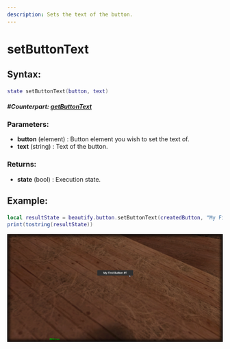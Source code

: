 ```yaml
---
description: Sets the text of the button.
---
```


# setButtonText

## **Syntax:**

```lua
state setButtonText(button, text)
```

#### _**\#Counterpart:**_ [_**getButtonText**_](getbuttontext.md)

### **Parameters:**

* **button** \(element\) : Button element you wish to set the text of.
* **text** \(string\) : Text of the button.

### **Returns:**

* **state** \(bool\) : Execution state.

## **Example:**

```lua
local resultState = beautify.button.setButtonText(createdButton, "My First Button #1")
print(tostring(resultState))
```

![](../../.gitbook/assets/elements/button/api//setbuttontext.png)